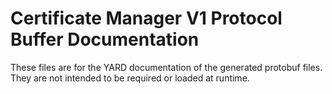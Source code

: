 # Certificate Manager V1 Protocol Buffer Documentation

These files are for the YARD documentation of the generated protobuf files.
They are not intended to be required or loaded at runtime.
